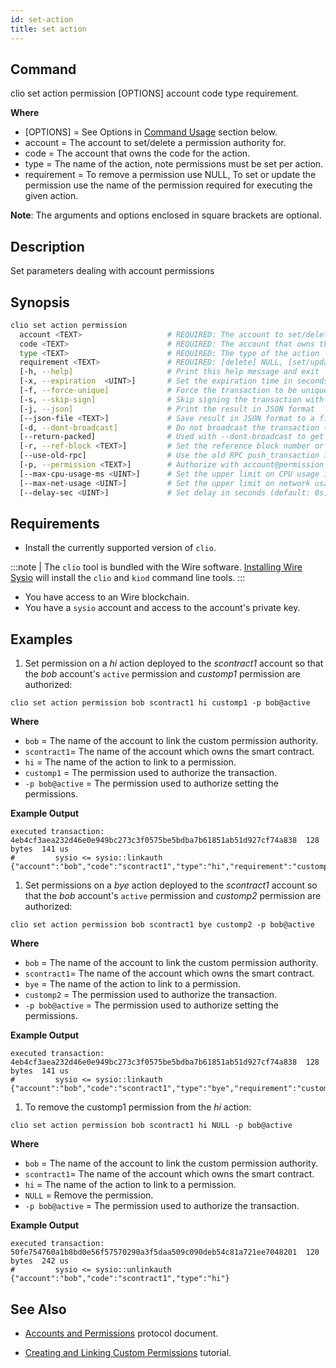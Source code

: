 ```yaml
---
id: set-action
title: set action
---
```


## Command

clio set action permission [OPTIONS] account code type requirement.

**Where**

* [OPTIONS] = See Options in  [Command Usage](#synopsis) section below.
* account = The account to set/delete a permission authority for.
* code = The account that owns the code for the action.
* type =  The name of the action, note permissions must be set per action.
* requirement = To remove a permission use NULL, To set or update the permission use the name of the permission required for executing the given action.

**Note**: The arguments and options enclosed in square brackets are optional.

## Description

Set parameters dealing with account permissions

## Synopsis

```sh
clio set action permission
  account <TEXT>                   # REQUIRED: The account to set/delete a permission authority
  code <TEXT>                      # REQUIRED: The account that owns the code for the action
  type <TEXT>                      # REQUIRED: The type of the action
  requirement <TEXT>               # REQUIRED: [delete] NULL, [set/update] The permission name required for executing the action
  [-h, --help]                     # Print this help message and exit
  [-x, --expiration  <UINT>]       # Set the expiration time in seconds before a transaction expires (default: 30s)
  [-f, --force-unique]             # Force the transaction to be unique (consumes extra bandwidth)
  [-s, --skip-sign]                # Skip signing the transaction with unlocked wallet keys
  [-j, --json]                     # Print the result in JSON format
  [--json-file <TEXT>]             # Save result in JSON format to a file
  [-d, --dont-broadcast]           # Do not broadcast the transaction (print to stdout instead)
  [--return-packed]                # Used with --dont-broadcast to get the packed transaction
  [-r, --ref-block <TEXT>]         # Set the reference block number or block ID for TAPOS
  [--use-old-rpc]                  # Use the old RPC push_transaction instead of the new RPC send_transaction
  [-p, --permission <TEXT>]        # Authorize with account@permission (default: 'account@active')
  [--max-cpu-usage-ms <UINT>]      # Set the upper limit on CPU usage in milliseconds (default: no limit)
  [--max-net-usage <UINT>]         # Set the upper limit on network usage in bytes (default: no limit)
  [--delay-sec <UINT>]             # Set delay in seconds (default: 0s)
```
<!-- ### Positionals

* `account` _TEXT_ <span style={{color: 'red'}}>REQUIRED</span> The account to set/delete a permission authority
* `code` _TEXT_ REQUIRED The account that owns the code for the action
* `type` _TEXT_ REQUIRED The type of the action
* `requirement` _TEXT_ REQUIRED [delete] NULL, [set/update] The permission name require for executing the given action

### Options

* `-h,--help` Print this help message and exit
* `-x`,`--expiration` Set the time in seconds before a transaction expires, defaults to 30s
* `-f`,`--force-unique` Force the transaction to be unique. this will consume extra bandwidth and remove any protections against accidently issuing the same transaction multiple times
* `-s`,`--skip-sign` Specify if unlocked wallet keys should be used to sign transaction
* `-j`,`--json` Print result as json
* `--json-file` _TEXT_ Save result in json format into a file
* `-d`,`--dont-broadcast` Don't broadcast transaction to the network (just print to stdout)
* `--return-packed` Used in conjunction with --dont-broadcast to get the packed transaction
* `-r`,`--ref-block` _TEXT_ Set the reference block num or block id used for TAPOS (Transaction as Proof-of-Stake)
* `--use-old-rpc` Use old RPC push_transaction, rather than new RPC send_transaction
* `-p`,`--permission` _TEXT_ An account and permission level to authorize, as in 'account@permission' (defaults to 'account@active')
* `--max-cpu-usage-ms` _UINT_ Set an upper limit on the milliseconds of CPU usage budget, for the execution of the transaction (defaults to 0 which means no limit)
* `--max-net-usage` _UINT_ Set an upper limit on the net usage budget, in bytes, for the transaction (defaults to 0 which means no limit)
* `--delay-sec` _UINT_ Set the delay_sec seconds, defaults to 0s -->

## Requirements

* Install the currently supported version of `clio`.

:::note
| The `clio` tool is bundled with the Wire software. [Installing Wire Sysio](/docs/getting-started/install-dependencies.md) will install the `clio` and `kiod` command line tools.
:::

* You have access to an Wire blockchain.
* You have a `sysio` account and access to the account's private key.

## Examples

1. Set permission on a _hi_ action deployed to the _scontract1_ account so that the _bob_ account's `active` permission and _customp1_ permission are authorized:

```shell
clio set action permission bob scontract1 hi customp1 -p bob@active
```

**Where**

* `bob` = The name of the account to link the custom permission authority.
* `scontract1`= The name of the account which owns the smart contract.
* `hi` = The name of the action to link to a permission.
* `customp1` = The permission used to authorize the transaction.
* `-p bob@active` = The permission used to authorize setting the permissions.

**Example Output**

```shell
executed transaction: 4eb4cf3aea232d46e0e949bc273c3f0575be5bdba7b61851ab51d927cf74a838  128 bytes  141 us
#         sysio <= sysio::linkauth              {"account":"bob","code":"scontract1","type":"hi","requirement":"customp1"}
```

1. Set permissions on a _bye_ action deployed to the _scontract1_ account so that the _bob_ account's `active` permission and _customp2_ permission are authorized:

```shell
clio set action permission bob scontract1 bye customp2 -p bob@active
```

**Where**

* `bob` = The name of the account to link the custom permission authority.
* `scontract1`= The name of the account which owns the smart contract.
* `bye` = The name of the action to link to a permission.
* `customp2` = The permission used to authorize the transaction.
* `-p bob@active` = The permission used to authorize setting the permissions.

**Example Output**

```shell
executed transaction: 4eb4cf3aea232d46e0e949bc273c3f0575be5bdba7b61851ab51d927cf74a838  128 bytes  141 us
#         sysio <= sysio::linkauth              {"account":"bob","code":"scontract1","type":"bye","requirement":"customp2"}
```

1. To remove the customp1 permission from the _hi_ action:

```shell
clio set action permission bob scontract1 hi NULL -p bob@active
```

**Where**

* `bob` = The name of the account to link the custom permission authority.
* `scontract1`= The name of the account which owns the smart contract.
* `hi` = The name of the action to link to a permission.
* `NULL` = Remove the permission.
* `-p bob@active` = The permission used to authorize the transaction.

**Example Output**

```shell
executed transaction: 50fe754760a1b8bd0e56f57570290a3f5daa509c090deb54c81a721ee7048201  120 bytes  242 us
#         sysio <= sysio::unlinkauth            {"account":"bob","code":"scontract1","type":"hi"}
```

## See Also

* [Accounts and Permissions](https://developers.eos.io/welcome/v2.1/protocol/accounts_and_permissions) protocol document.

* [Creating and Linking Custom Permissions](https://developers.eos.io/welcome/v2.1/smart-contract-guides/linking-custom-permission) tutorial.
